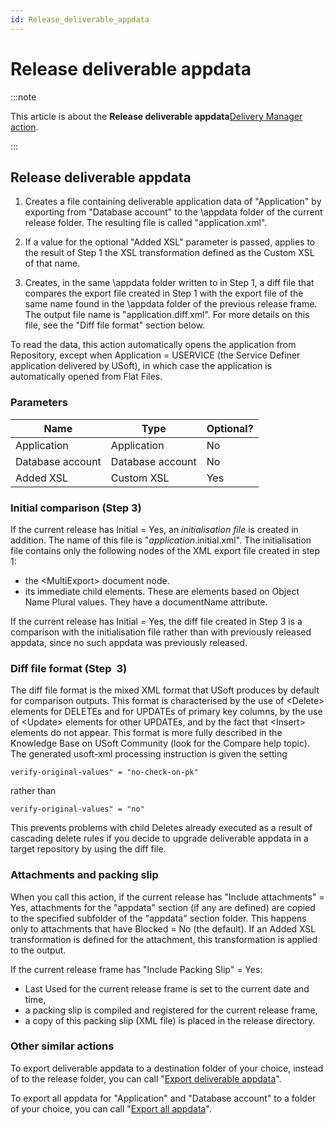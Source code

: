 ```yaml
---
id: Release_deliverable_appdata
---
```


# Release deliverable appdata




:::note

This article is about the **Release deliverable appdata**[Delivery Manager action](/docs/Continuous_delivery/Delivery_Manager_actions_by_name).

:::

## **Release deliverable appdata**

1. Creates a file containing deliverable application data of "Application" by exporting from "Database account" to the \\appdata folder of the current release folder. The resulting file is called "application.xml".

2. If a value for the optional "Added XSL" parameter is passed, applies to the result of Step 1 the XSL transformation defined as the Custom XSL of that name.

3. Creates, in the same \\appdata folder written to in Step 1, a diff file that compares the export file created in Step 1 with the export file of the same name found in the \\appdata folder of the previous release frame. The output file name is "application.diff.xml". For more details on this file, see the "Diff file format" section below.

To read the data, this action automatically opens the application from Repository, except when Application = USERVICE (the Service Definer application delivered by USoft), in which case the application is automatically opened from Flat Files.

### Parameters

|**Name**|**Type**|**Optional?**|
|--------|--------|--------|
|Application|Application|No      |
|Database account|Database account|No      |
|Added XSL|Custom XSL|Yes     |



### Initial comparison (Step 3)

If the current release has Initial = Yes, an *initialisation file* is created in addition. The name of this file is "*application*.initial.xml". The initialisation file contains only the following nodes of the XML export file created in step 1:

- the \<MultiExport> document node.
- its immediate child elements. These are elements based on Object Name Plural values. They have a documentName attribute.

If the current release has Initial = Yes, the diff file created in Step 3 is a comparison with the initialisation file rather than with previously released appdata, since no such appdata was previously released.

### Diff file format (Step  3)

The diff file format is the mixed XML format that USoft produces by default for comparison outputs. This format is characterised by the use of \<Delete> elements for DELETEs and for UPDATEs of primary key columns, by the use of \<Update> elements for other UPDATEs, and by the fact that \<Insert> elements do not appear. This format is more fully described in the Knowledge Base on USoft Community (look for the Compare help topic).
The generated usoft-xml processing instruction is given the setting

```
verify-original-values" = "no-check-on-pk"
```

rather than

```
verify-original-values" = "no"
```

This prevents problems with child Deletes already executed as a result of cascading delete rules if you decide to upgrade deliverable appdata in a target repository by using the diff file.

### Attachments and packing slip

When you call this action, if the current release has "Include attachments" = Yes, attachments for the "appdata" section (if any are defined) are copied to the specified subfolder of the "appdata" section folder. This happens only to attachments that have Blocked = No (the default). If an Added XSL transformation is defined for the attachment, this transformation is applied to the output.

If the current release frame has "Include Packing Slip" = Yes:

- Last Used for the current release frame is set to the current date and time,
- a packing slip is compiled and registered for the current release frame,
- a copy of this packing slip (XML file) is placed in the release directory.

### Other similar actions

To export deliverable appdata to a destination folder of your choice, instead of to the release folder, you can call "[Export deliverable appdata](/docs/Continuous_delivery/Delivery_Manager_actions_by_name/Export_deliverable_appdata.md)".

To export all appdata for "Application" and "Database account" to a folder of your choice, you can call "[Export all appdata](/docs/Continuous_delivery/Delivery_Manager_actions_by_name/Export_all_appdata.md)".